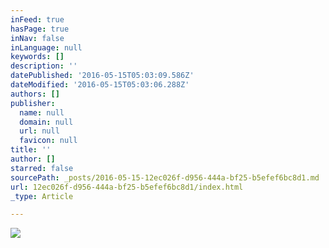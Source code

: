```yaml
---
inFeed: true
hasPage: true
inNav: false
inLanguage: null
keywords: []
description: ''
datePublished: '2016-05-15T05:03:09.586Z'
dateModified: '2016-05-15T05:03:06.288Z'
authors: []
publisher:
  name: null
  domain: null
  url: null
  favicon: null
title: ''
author: []
starred: false
sourcePath: _posts/2016-05-15-12ec026f-d956-444a-bf25-b5efef6bc8d1.md
url: 12ec026f-d956-444a-bf25-b5efef6bc8d1/index.html
_type: Article

---
```

![](https://the-grid-user-content.s3-us-west-2.amazonaws.com/1868fe6d-8235-4750-9e69-dd1639f6f88c.jpg)